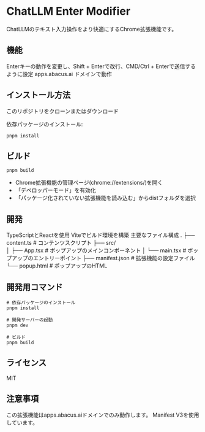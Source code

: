 # ChatLLM Enter Modifier

ChatLLMのテキスト入力操作をより快適にするChrome拡張機能です。

## 機能

Enterキーの動作を変更し、Shift + Enterで改行、CMD/Ctrl + Enterで送信するように設定
apps.abacus.ai ドメインで動作

## インストール方法

このリポジトリをクローンまたはダウンロード

依存パッケージのインストール:

```
pnpm install
```

## ビルド

```
pnpm build
```

- Chrome拡張機能の管理ページ(chrome://extensions/)を開く
- 「デベロッパーモード」を有効化
- 「パッケージ化されていない拡張機能を読み込む」からdistフォルダを選択

## 開発
TypeScriptとReactを使用
Viteでビルド環境を構築
主要なファイル構成
.
├── content.ts # コンテンツスクリプト
├── src/  
│ ├── App.tsx # ポップアップのメインコンポーネント
│ └── main.tsx # ポップアップのエントリーポイント
├── manifest.json # 拡張機能の設定ファイル
└── popup.html # ポップアップのHTML

## 開発用コマンド
```
# 依存パッケージのインストール
pnpm install

# 開発サーバーの起動
pnpm dev

# ビルド
pnpm build
```

## ライセンス
MIT

## 注意事項
この拡張機能はapps.abacus.aiドメインでのみ動作します。
Manifest V3を使用しています。

